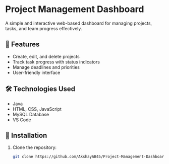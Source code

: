 # Project Management Dashboard

A simple and interactive web-based dashboard for managing projects, tasks, and team progress effectively.

## 🚀 Features
- Create, edit, and delete projects
- Track task progress with status indicators
- Manage deadlines and priorities
- User-friendly interface

## 🛠️ Technologies Used
- Java
- HTML, CSS, JavaScript
- MySQL Database
- VS Code

## 🧩 Installation
1. Clone the repository:
   ```bash
   git clone https://github.com/AkshayAB45/Project-Management-Dashboard.git
